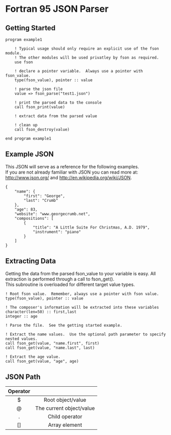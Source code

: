 Fortran 95 JSON Parser
======================

Getting Started
---------------
    program example1

        ! Typical usage should only require an explicit use of the fson module.
        ! The other modules will be used privatley by fson as required.  
        use fson

        ! declare a pointer variable.  Always use a pointer with fson_value.
        type(fson_value), pointer :: value

        ! parse the json file
        value => fson_parse("test1.json")

        ! print the parsed data to the console
        call fson_print(value)    

        ! extract data from the parsed value        

        ! clean up
        call fson_destroy(value)

    end program example1

Example JSON
------------
This JSON will serve as a reference for the following examples.  
If you are not already familiar with JSON you can read more at:
<http://www.json.org/> and <http://en.wikipedia.org/wiki/JSON>.

    {
        "name": {
            "first": "George",
            "last": "Crumb"
        },
        "age": 83,
        "website": "www.georgecrumb.net",
        "compositions": [
            {
                "title": "A Little Suite For Christmas, A.D. 1979",
                "instrument": "piano"
            }
        ]
    }

Extracting Data
---------------
Getting the data from the parsed fson_value to your variable is easy.  All extraction is performed through a call to fson_get().  
This subroutine is overloaded for different target value types.

    ! Root fson value.  Remember, always use a pointer with fson value.
    type(fson_value), pointer :: value

    ! The composer's information will be extracted into these variables
    character(len=50) :: first,last
    integer :: age

    ! Parse the file.  See the getting started example.

    ! Extract the name values.  Use the optional path parameter to specify nested values.
    call fson_get(value, "name.first", first)
    call fson_get(value, "name.last", last)
    
    ! Extract the age value. 
    call fson_get(value, "age", age)

JSON Path
---------

| Operator   |                          | 
|:----------:|:------------------------:|
| $          | Root object/value        | 
| @          | The current object/value |
| .          | Child operator           |
| []         | Array element            |
